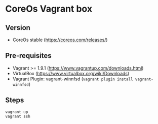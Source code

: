 # CoreOs Vagrant box

## Version

* CoreOs stable (https://coreos.com/releases/)

## Pre-requisites

* Vagrant >= 1.9.1 (https://www.vagrantup.com/downloads.html)
* VirtualBox (https://www.virtualbox.org/wiki/Downloads)
* Vagrant Plugin: vagrant-winnfsd
(```vagrant plugin install vagrant-winnfsd```)


## Steps

```
vagrant up
vagrant ssh
```
